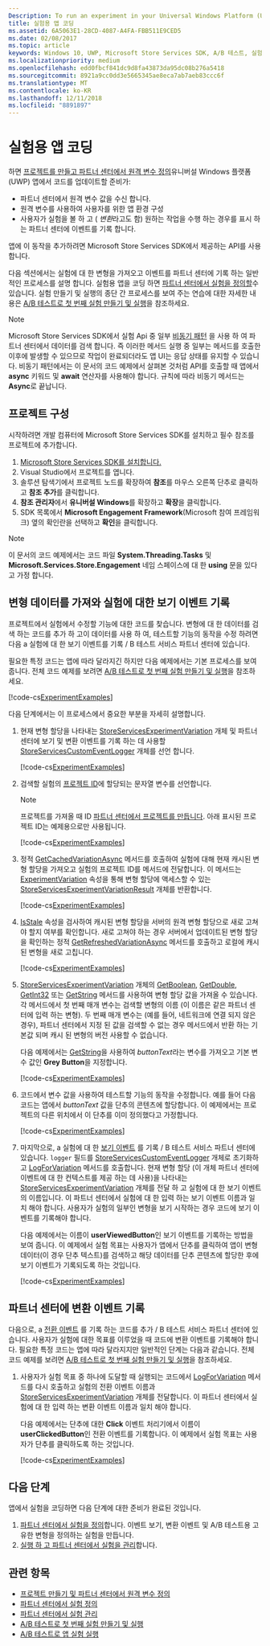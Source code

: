 ```yaml
---
Description: To run an experiment in your Universal Windows Platform (UWP) app with A/B testing, you must code the experiment in your app.
title: 실험용 앱 코딩
ms.assetid: 6A5063E1-28CD-4087-A4FA-FBB511E9CED5
ms.date: 02/08/2017
ms.topic: article
keywords: Windows 10, UWP, Microsoft Store Services SDK, A/B 테스트, 실험
ms.localizationpriority: medium
ms.openlocfilehash: edd0fbcf841dc9d8fa43873da95dc08b276a5418
ms.sourcegitcommit: 8921a9cc0dd3e5665345ae8eca7ab7aeb83ccc6f
ms.translationtype: MT
ms.contentlocale: ko-KR
ms.lasthandoff: 12/11/2018
ms.locfileid: "8891897"
---
```

# <a name="code-your-app-for-experimentation"></a>실험용 앱 코딩

하면 [프로젝트를 만들고 파트너 센터에서 원격 변수 정의](create-a-project-and-define-remote-variables-in-the-dev-center-dashboard.md)유니버설 Windows 플랫폼 (UWP) 앱에서 코드를 업데이트할 준비가:
* 파트너 센터에서 원격 변수 값을 수신 합니다.
* 원격 변수를 사용하여 사용자를 위한 앱 환경 구성
* 사용자가 실험을 볼 하 고 ( *변환*라고도 함) 원하는 작업을 수행 하는 경우를 표시 하는 파트너 센터에 이벤트를 기록 합니다.

앱에 이 동작을 추가하려면 Microsoft Store Services SDK에서 제공하는 API를 사용합니다.

다음 섹션에서는 실험에 대 한 변형을 가져오고 이벤트를 파트너 센터에 기록 하는 일반적인 프로세스를 설명 합니다. 실험용 앱을 코딩 하면 [파트너 센터에서 실험을 정의할](define-your-experiment-in-the-dev-center-dashboard.md)수 있습니다. 실험 만들기 및 실행의 종단 간 프로세스를 보여 주는 연습에 대한 자세한 내용은 [A/B 테스트로 첫 번째 실험 만들기 및 실행](create-and-run-your-first-experiment-with-a-b-testing.md)을 참조하세요.

> [!NOTE]
> Microsoft Store Services SDK에서 실험 Api 중 일부 [비동기 패턴](../threading-async/asynchronous-programming-universal-windows-platform-apps.md) 을 사용 하 여 파트너 센터에서 데이터를 검색 합니다. 즉 이러한 메서드 실행 중 일부는 메서드를 호출한 이후에 발생할 수 있으므로 작업이 완료되더라도 앱 UI는 응답 상태를 유지할 수 있습니다. 비동기 패턴에서는 이 문서의 코드 예제에서 살펴본 것처럼 API를 호출할 때 앱에서 **async** 키워드 및 **await** 연산자를 사용해야 합니다. 규칙에 따라 비동기 메서드는 **Async**로 끝납니다.

## <a name="configure-your-project"></a>프로젝트 구성

시작하려면 개발 컴퓨터에 Microsoft Store Services SDK를 설치하고 필수 참조를 프로젝트에 추가합니다.

1. [Microsoft Store Services SDK를 설치합니다.](microsoft-store-services-sdk.md#install-the-sdk)
2. Visual Studio에서 프로젝트를 엽니다.
3. 솔루션 탐색기에서 프로젝트 노드를 확장하여 **참조**를 마우스 오른쪽 단추로 클릭하고 **참조 추가**를 클릭합니다.
3. **참조 관리자**에서 **유니버설 Windows**를 확장하고 **확장**을 클릭합니다.
4. SDK 목록에서 **Microsoft Engagement Framework**(Microsoft 참여 프레임워크) 옆의 확인란을 선택하고 **확인**을 클릭합니다.

> [!NOTE]
> 이 문서의 코드 예제에서는 코드 파일 **System.Threading.Tasks** 및 **Microsoft.Services.Store.Engagement** 네임 스페이스에 대 한 **using** 문을 있다고 가정 합니다.

## <a name="get-variation-data-and-log-the-view-event-for-your-experiment"></a>변형 데이터를 가져와 실험에 대한 보기 이벤트 기록

프로젝트에서 실험에서 수정할 기능에 대한 코드를 찾습니다. 변형에 대 한 데이터를 검색 하는 코드를 추가 하 고이 데이터를 사용 하 여, 테스트할 기능의 동작을 수정 하려면 다음 a 실험에 대 한 보기 이벤트를 기록 / B 테스트 서비스 파트너 센터에 있습니다.

필요한 특정 코드는 앱에 따라 달라지긴 하지만 다음 예제에서는 기본 프로세스를 보여 줍니다. 전체 코드 예제를 보려면 [A/B 테스트로 첫 번째 실험 만들기 및 실행](create-and-run-your-first-experiment-with-a-b-testing.md)을 참조하세요.

[!code-cs[ExperimentExamples](./code/StoreSDKSamples/cs/ExperimentExamples.cs#ExperimentCodeSample)]

다음 단계에서는 이 프로세스에서 중요한 부분을 자세히 설명합니다.

1. 현재 변형 할당을 나타내는 [StoreServicesExperimentVariation](https://docs.microsoft.com/uwp/api/microsoft.services.store.engagement.storeservicesexperimentvariation) 개체 및 파트너 센터에 보기 및 변환 이벤트를 기록 하는 데 사용할 [StoreServicesCustomEventLogger](https://docs.microsoft.com/uwp/api/microsoft.services.store.engagement.storeservicescustomeventlogger) 개체를 선언 합니다.

    [!code-cs[ExperimentExamples](./code/StoreSDKSamples/cs/ExperimentExamples.cs#Snippet1)]

2. 검색할 실험의 [프로젝트 ID](run-app-experiments-with-a-b-testing.md#terms)에 할당되는 문자열 변수를 선언합니다.
    > [!NOTE]
    > 프로젝트를 가져올 때 ID [파트너 센터에서 프로젝트를 만듭니다](create-a-project-and-define-remote-variables-in-the-dev-center-dashboard.md). 아래 표시된 프로젝트 ID는 예제용으로만 사용됩니다.

    [!code-cs[ExperimentExamples](./code/StoreSDKSamples/cs/ExperimentExamples.cs#Snippet2)]

3. 정적 [GetCachedVariationAsync](https://docs.microsoft.com/uwp/api/microsoft.services.store.engagement.storeservicesexperimentvariation.getcachedvariationasync) 메서드를 호출하여 실험에 대해 현재 캐시된 변형 할당을 가져오고 실험의 프로젝트 ID를 메서드에 전달합니다. 이 메서드는 [ExperimentVariation](https://docs.microsoft.com/uwp/api/microsoft.services.store.engagement.storeservicesexperimentvariationresult.experimentvariation) 속성을 통해 변형 할당에 액세스할 수 있는 [StoreServicesExperimentVariationResult](https://docs.microsoft.com/uwp/api/microsoft.services.store.engagement.storeservicesexperimentvariationresult) 개체를 반환합니다.

    [!code-cs[ExperimentExamples](./code/StoreSDKSamples/cs/ExperimentExamples.cs#Snippet3)]

4. [IsStale](https://docs.microsoft.com/uwp/api/microsoft.services.store.engagement.storeservicesexperimentvariation.isstale) 속성을 검사하여 캐시된 변형 할당을 서버의 원격 변형 할당으로 새로 고쳐야 할지 여부를 확인합니다. 새로 고쳐야 하는 경우 서버에서 업데이트된 변형 할당을 확인하는 정적 [GetRefreshedVariationAsync](https://docs.microsoft.com/uwp/api/microsoft.services.store.engagement.storeservicesexperimentvariation.getrefreshedvariationasync) 메서드를 호출하고 로컬에 캐시된 변형을 새로 고칩니다.

    [!code-cs[ExperimentExamples](./code/StoreSDKSamples/cs/ExperimentExamples.cs#Snippet4)]

5. [StoreServicesExperimentVariation](https://docs.microsoft.com/uwp/api/microsoft.services.store.engagement.storeservicesexperimentvariation) 개체의 [GetBoolean](https://docs.microsoft.com/uwp/api/microsoft.services.store.engagement.storeservicesexperimentvariation.getboolean), [GetDouble](https://docs.microsoft.com/uwp/api/microsoft.services.store.engagement.storeservicesexperimentvariation.getdouble), [GetInt32](https://docs.microsoft.com/uwp/api/microsoft.services.store.engagement.storeservicesexperimentvariation.getint32) 또는 [GetString](https://docs.microsoft.com/uwp/api/microsoft.services.store.engagement.storeservicesexperimentvariation.getstring) 메서드를 사용하여 변형 할당 값을 가져올 수 있습니다. 각 메서드에서 첫 번째 매개 변수는 검색할 변형의 이름 (이 이름은 같은 파트너 센터에 입력 하는 변형). 두 번째 매개 변수는 (예를 들어, 네트워크에 연결 되지 않은 경우), 파트너 센터에서 지정 된 값을 검색할 수 없는 경우 메서드에서 반환 하는 기본값 되며 캐시 된 변형의 버전 사용할 수 없습니다.

    다음 예제에서는 [GetString](https://docs.microsoft.com/uwp/api/microsoft.services.store.engagement.storeservicesexperimentvariation.getstring)을 사용하여 *buttonText*라는 변수를 가져오고 기본 변수 값인 **Grey Button**을 지정합니다.

    [!code-cs[ExperimentExamples](./code/StoreSDKSamples/cs/ExperimentExamples.cs#Snippet5)]

6. 코드에서 변수 값을 사용하여 테스트할 기능의 동작을 수정합니다. 예를 들어 다음 코드는 앱에서 *buttonText* 값을 단추의 콘텐츠에 할당합니다. 이 예제에서는 프로젝트의 다른 위치에서 이 단추를 이미 정의했다고 가정합니다.

    [!code-cs[ExperimentExamples](./code/StoreSDKSamples/cs/ExperimentExamples.cs#Snippet6)]

7. 마지막으로, a 실험에 대 한 [보기 이벤트](run-app-experiments-with-a-b-testing.md#terms) 를 기록 / B 테스트 서비스 파트너 센터에 있습니다. ```logger``` 필드를 [StoreServicesCustomEventLogger](https://docs.microsoft.com/uwp/api/microsoft.services.store.engagement.storeservicescustomeventlogger) 개체로 초기화하고 [LogForVariation](https://docs.microsoft.com/uwp/api/microsoft.services.store.engagement.storeservicescustomeventlogger.logforvariation) 메서드를 호출합니다. 현재 변형 할당 (이 개체 파트너 센터에 이벤트에 대 한 컨텍스트를 제공 하는 데 사용)을 나타내는 [StoreServicesExperimentVariation](https://docs.microsoft.com/uwp/api/microsoft.services.store.engagement.storeservicesexperimentvariation) 개체를 전달 하 고 실험에 대 한 보기 이벤트의 이름입니다. 이 파트너 센터에서 실험에 대 한 입력 하는 보기 이벤트 이름과 일치 해야 합니다. 사용자가 실험의 일부인 변형을 보기 시작하는 경우 코드에 보기 이벤트를 기록해야 합니다.

    다음 예제에서는 이름이 **userViewedButton**인 보기 이벤트를 기록하는 방법을 보여 줍니다. 이 예제에서 실험 목표는 사용자가 앱에서 단추를 클릭하여 앱이 변형 데이터(이 경우 단추 텍스트)를 검색하고 해당 데이터를 단추 콘텐츠에 할당한 후에 보기 이벤트가 기록되도록 하는 것입니다.

    [!code-cs[ExperimentExamples](./code/StoreSDKSamples/cs/ExperimentExamples.cs#Snippet7)]

## <a name="log-conversion-events-to-partner-center"></a>파트너 센터에 변환 이벤트 기록

다음으로, a [전환 이벤트](run-app-experiments-with-a-b-testing.md#terms) 를 기록 하는 코드를 추가 / B 테스트 서비스 파트너 센터에 있습니다. 사용자가 실험에 대한 목표를 이루었을 때 코드에 변환 이벤트를 기록해야 합니다. 필요한 특정 코드는 앱에 따라 달라지지만 일반적인 단계는 다음과 같습니다. 전체 코드 예제를 보려면 [A/B 테스트로 첫 번째 실험 만들기 및 실행](create-and-run-your-first-experiment-with-a-b-testing.md)을 참조하세요.

1. 사용자가 실험 목표 중 하나에 도달할 때 실행되는 코드에서 [LogForVariation](https://docs.microsoft.com/uwp/api/microsoft.services.store.engagement.storeservicescustomeventlogger.logforvariation) 메서드를 다시 호출하고 실험의 전환 이벤트 이름과 [StoreServicesExperimentVariation](https://docs.microsoft.com/uwp/api/microsoft.services.store.engagement.storeservicesexperimentvariation) 개체를 전달합니다. 이 파트너 센터에서 실험에 대 한 입력 하는 변환 이벤트 이름과 일치 해야 합니다.

    다음 예제에서는 단추에 대한 **Click** 이벤트 처리기에서 이름이 **userClickedButton**인 전환 이벤트를 기록합니다. 이 예제에서 실험 목표는 사용자가 단추를 클릭하도록 하는 것입니다.

    [!code-cs[ExperimentExamples](./code/StoreSDKSamples/cs/ExperimentExamples.cs#Snippet8)]

## <a name="next-steps"></a>다음 단계

앱에서 실험을 코딩하면 다음 단계에 대한 준비가 완료된 것입니다.
1. [파트너 센터에서 실험을 정의](define-your-experiment-in-the-dev-center-dashboard.md)합니다. 이벤트 보기, 변환 이벤트 및 A/B 테스트용 고유한 변형을 정의하는 실험을 만듭니다.
2. [실행 하 고 파트너 센터에서 실험을 관리](manage-your-experiment.md)합니다.


## <a name="related-topics"></a>관련 항목

* [프로젝트 만들기 및 파트너 센터에서 원격 변수 정의](create-a-project-and-define-remote-variables-in-the-dev-center-dashboard.md)
* [파트너 센터에서 실험 정의](define-your-experiment-in-the-dev-center-dashboard.md)
* [파트너 센터에서 실험 관리](manage-your-experiment.md)
* [A/B 테스트로 첫 번째 실험 만들기 및 실행](create-and-run-your-first-experiment-with-a-b-testing.md)
* [A/B 테스트로 앱 실험 실행](run-app-experiments-with-a-b-testing.md)
